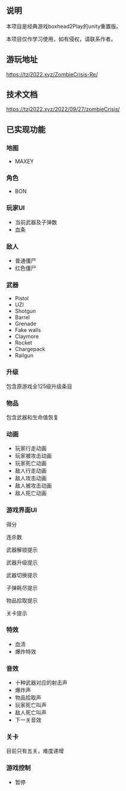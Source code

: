 ## 说明

本项目是经典游戏boxhead2Play的unity重置版。

本项目仅作学习使用，如有侵权，请联系作者。

## 游玩地址

https://tzj2022.xyz/ZombieCrisis-Re/

## 技术文档

https://tzj2022.xyz/2022/09/27/zombieCrisis/

## 已实现功能

### 地图

- MAXEY

### 角色

- BON

### 玩家UI

- 当前武器及子弹数
- 血条

### 敌人

- 普通僵尸
- 红色僵尸

### 武器

- Pistol
- UZI
- Shotgun
- Barrel
- Grenade
- Fake walls
- Claymore
- Rocket
- Chargepack
- Railgun

### 升级

包含原游戏全125级升级条目

### 物品

包含武器和生命值恢复

### 动画

- 玩家行走动画
- 玩家被攻击动画
- 玩家死亡动画
- 敌人行走动画
- 敌人攻击动画
- 敌人被攻击动画
- 敌人死亡动画

### 游戏界面UI

得分

连杀数

武器解锁提示

武器升级提示

武器切换提示

子弹耗尽提示

物品拾取提示

关卡提示

### 特效

- 血渍
- 爆炸特效

### 音效

- 十种武器对应的射击声
- 爆炸声
- 物品拾取声
- 玩家死亡叫声
- 敌人死亡叫声
- 下一关音效

### 关卡

目前只有五关，难度递增

### 游戏控制

- 暂停
